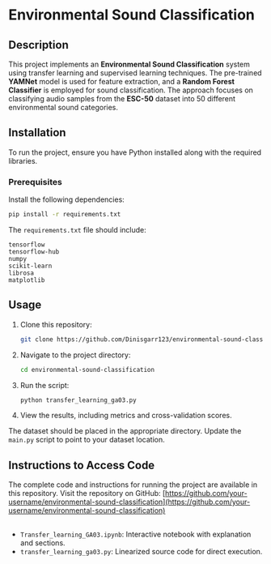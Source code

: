 # Environmental Sound Classification

## Description
This project implements an **Environmental Sound Classification** system using transfer learning and supervised learning techniques. The pre-trained **YAMNet** model is used for feature extraction, and a **Random Forest Classifier** is employed for sound classification. The approach focuses on classifying audio samples from the **ESC-50** dataset into 50 different environmental sound categories.

## Installation
To run the project, ensure you have Python installed along with the required libraries.

### Prerequisites
Install the following dependencies:

```bash
pip install -r requirements.txt
```

The `requirements.txt` file should include:
```
tensorflow
tensorflow-hub
numpy
scikit-learn
librosa
matplotlib
```

## Usage
1. Clone this repository:
   ```bash
   git clone https://github.com/Dinisgarr123/environmental-sound-classification.git
   ```

2. Navigate to the project directory:
   ```bash
   cd environmental-sound-classification
   ```

3. Run the script:
   ```bash
   python transfer_learning_ga03.py
   ```

4. View the results, including metrics and cross-validation scores.


The dataset should be placed in the appropriate directory. Update the `main.py` script to point to your dataset location.


## Instructions to Access Code
The complete code and instructions for running the project are available in this repository. Visit the repository on GitHub:
[https://github.com/your-username/environmental-sound-classification](https://github.com/your-username/environmental-sound-classification)

##
- `Transfer_learning_GA03.ipynb`: Interactive notebook with explanation and sections.
- `transfer_learning_ga03.py`: Linearized source code for direct execution.
